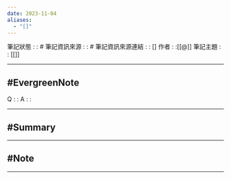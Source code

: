 ```yaml
---
date: 2023-11-04
aliases:
  - "[]"
---
```

筆記狀態 : :  #
筆記資訊來源 : : #
筆記資訊來源連結 : : []
作者 : :[[@]]
筆記主題 : : [[]]

---
#EvergreenNote
---
Q : :
A : :

---
#Summary
---






---
#Note 
---






---



